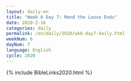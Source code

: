 ```yaml
---
layout: daily-en
title: "Week 6 Day 7: Mend the Loose Ends"
date: 2020-2-16 
categories: daily
permalink: /en/daily/2020/wk6-day7-daily.html
weekNum: 6
dayNum: 7
language: English
cycle: 2020
---
```


{% include BibleLinks2020.html %} 
